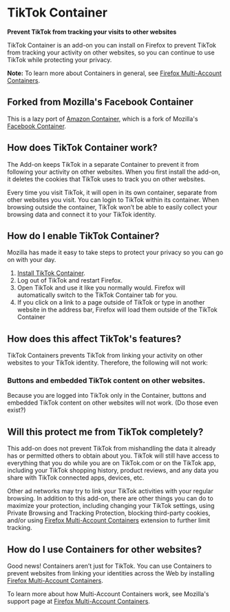 # TikTok Container

**Prevent TikTok from tracking your visits to other websites**

TikTok Container is an add-on you can install on Firefox to prevent TikTok from tracking your activity on other websites, so you can continue to use TikTok while protecting your privacy.

**Note:** To learn more about Containers in general, see [Firefox Multi-Account Containers](https://support.mozilla.org/kb/containers).

## Forked from Mozilla's Facebook Container  

This is a lazy port of [Amazon Container](https://github.com/krober/contain-amazon), which is a fork of Mozilla's [Facebook Container](https://addons.mozilla.org/en-US/firefox/addon/facebook-container/).

## How does TikTok Container work?

The Add-on keeps TikTok in a separate Container to prevent it from following your activity on other websites. When you first install the add-on, it deletes the cookies that TikTok uses to track you on other websites. 

Every time you visit TikTok, it will open in its own container, separate from other websites you visit.  You can login to TikTok within its container.  When browsing outside the container, TikTok won’t be able to easily collect your browsing data and connect it to your TikTok identity.

## How do I enable TikTok Container?

Mozilla has made it easy to take steps to protect your privacy so you can go on with your day.

1. [Install TikTok Container](https://addons.mozilla.org/firefox/addon/contain-TikTok/).
2. Log out of TikTok and restart Firefox.
2. Open TikTok and use it like you normally would.  Firefox will automatically switch to the TikTok Container tab for you.
3. If you click on a link to a page outside of TikTok or type in another website in the address bar, Firefox will load them outside of the TikTok Container

## How does this affect TikTok's features?

TikTok Containers prevents TikTok from linking your activity on other websites to your TikTok identity. Therefore, the following will not work:

### Buttons and embedded TikTok content on other websites.

Because you are logged into TikTok only in the Container, buttons and embedded TikTok content on other websites will not work. (Do those even exist?)

## Will this protect me from TikTok completely?

This add-on does not prevent TikTok from mishandling the data it already has or permitted others to obtain about you. TikTok will still have access to everything that you do while you are on TikTok.com or on the TikTok app, including your TikTok shopping history, product reviews, and any data you share with TikTok connected apps, devices, etc.  

Other ad networks may try to link your TikTok activities with your regular browsing. In addition to this add-on, there are other things you can do to maximize your protection, including changing your TikTok settings, using Private Browsing and Tracking Protection, blocking third-party cookies, and/or using [Firefox Multi-Account Containers](https://addons.mozilla.org/firefox/addon/multi-account-containers/ ) extension to further limit tracking.

## How do I use Containers for other websites?

Good news! Containers aren’t just for TikTok. You can use Containers to prevent websites from linking your identities across the Web by installing [Firefox Multi-Account Containers](https://addons.mozilla.org/firefox/addon/multi-account-containers/).

To learn more about how Multi-Account Containers work, see Mozilla's support page at [Firefox Multi-Account Containers](https://addons.mozilla.org/firefox/addon/multi-account-containers/).
